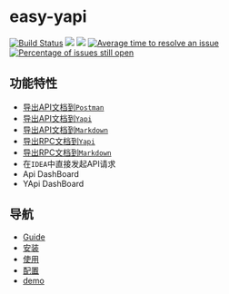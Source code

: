 # easy-yapi

[![Build Status](https://travis-ci.com/tangcent/easy-yapi.svg?branch=master)](https://travis-ci.com/tangcent/easy-yapi)
[![](https://img.shields.io/jetbrains/plugin/v/12458?color=blue&label=version)](https://plugins.jetbrains.com/plugin/12458-easyyapi)
[![](https://img.shields.io/jetbrains/plugin/d/12458)](https://plugins.jetbrains.com/plugin/12458-easyyapi)
[![Average time to resolve an issue](http://isitmaintained.com/badge/resolution/tangcent/easy-yapi.svg)](http://isitmaintained.com/project/tangcent/easy-yapi "Average time to resolve an issue")
[![Percentage of issues still open](http://isitmaintained.com/badge/open/tangcent/easy-yapi.svg)](http://isitmaintained.com/project/tangcent/easy-yapi "Percentage of issues still open")


## 功能特性
- [导出API文档到`Postman`](https://easyyapi.com/documents/export2postman.html)
- [导出API文档到`Yapi`](https://easyyapi.com/documents/export2yapi.html)
- [导出API文档到`Markdown`](https://easyyapi.com/documents/export2markdown.html)
- [导出RPC文档到`Yapi`](https://easyyapi.com/documents/export_rpc.html)
- [导出RPC文档到`Markdown`](https://easyyapi.com/documents/export_rpc.html)
- 在`IDEA`中直接发起API请求
- Api DashBoard
- YApi DashBoard

## 导航

* [Guide](https://easyyapi.com/documents/index.html)
* [安装](https://easyyapi.com/documents/installation.html)
* [使用](https://easyyapi.com/documents/use.html)
* [配置](https://easyyapi.com/setting/index.html)
* [demo](https://easyyapi.com/demo/index.html)